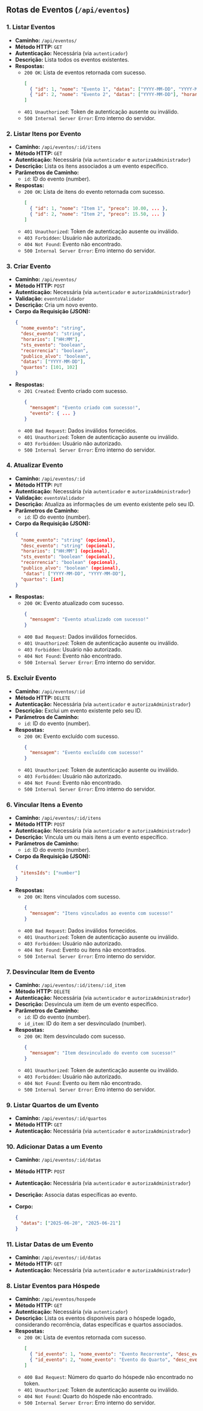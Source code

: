 ## Rotas de Eventos (`/api/eventos`)

### 1. Listar Eventos
- **Caminho:** `/api/eventos/`
- **Método HTTP:** `GET`
- **Autenticação:** Necessária (via `autenticador`)
- **Descrição:** Lista todos os eventos existentes.
- **Respostas:**
  - `200 OK`: Lista de eventos retornada com sucesso.
    ```json
    [
      { "id": 1, "nome": "Evento 1", "datas": ["YYYY-MM-DD", "YYYY-MM-DD"], "horaInicio": "HH:MM", "horarios": ["HH:MM"], ... },
      { "id": 2, "nome": "Evento 2", "datas": ["YYYY-MM-DD"], "horarios": ["HH:MM", "HH:MM"], ... }
    ]
    ```
  - `401 Unauthorized`: Token de autenticação ausente ou inválido.
  - `500 Internal Server Error`: Erro interno do servidor.

### 2. Listar Itens por Evento
- **Caminho:** `/api/eventos/:id/itens`
- **Método HTTP:** `GET`
- **Autenticação:** Necessária (via `autenticador` e `autorizaAdministrador`)
- **Descrição:** Lista os itens associados a um evento específico.
- **Parâmetros de Caminho:**
  - `id`: ID do evento (number).
- **Respostas:**
  - `200 OK`: Lista de itens do evento retornada com sucesso.
    ```json
    [
      { "id": 1, "nome": "Item 1", "preco": 10.00, ... },
      { "id": 2, "nome": "Item 2", "preco": 15.50, ... }
    ]
    ```
  - `401 Unauthorized`: Token de autenticação ausente ou inválido.
  - `403 Forbidden`: Usuário não autorizado.
  - `404 Not Found`: Evento não encontrado.
  - `500 Internal Server Error`: Erro interno do servidor.

### 3. Criar Evento
- **Caminho:** `/api/eventos/`
- **Método HTTP:** `POST`
- **Autenticação:** Necessária (via `autenticador` e `autorizaAdministrador`)
- **Validação:** `eventoValidador`
- **Descrição:** Cria um novo evento.
- **Corpo da Requisição (JSON):**
  ```json
  {
    "nome_evento": "string",
    "desc_evento": "string",
    "horarios": ["HH:MM"],
    "sts_evento": "boolean",
    "recorrencia": "boolean",
    "publico_alvo": "boolean",
    "datas": ["YYYY-MM-DD"],
    "quartos": [101, 102]
  }
  ```
- **Respostas:**
  - `201 Created`: Evento criado com sucesso.
    ```json
    {
      "mensagem": "Evento criado com sucesso!",
      "evento": { ... }
    }
    ```
  - `400 Bad Request`: Dados inválidos fornecidos.
  - `401 Unauthorized`: Token de autenticação ausente ou inválido.
  - `403 Forbidden`: Usuário não autorizado.
  - `500 Internal Server Error`: Erro interno do servidor.

### 4. Atualizar Evento
- **Caminho:** `/api/eventos/:id`
- **Método HTTP:** `PUT`
- **Autenticação:** Necessária (via `autenticador` e `autorizaAdministrador`)
- **Validação:** `eventoValidador`
- **Descrição:** Atualiza as informações de um evento existente pelo seu ID.
- **Parâmetros de Caminho:**
  - `id`: ID do evento (number).
- **Corpo da Requisição (JSON):**
  ```json
  {
    "nome_evento": "string" (opcional),
    "desc_evento": "string" (opcional),
    "horarios": ["HH:MM"] (opcional),
    "sts_evento": "boolean" (opcional),
    "recorrencia": "boolean" (opcional),
    "publico_alvo": "boolean" (opcional),
     "datas": ["YYYY-MM-DD", "YYYY-MM-DD"],
    "quartos": [int]
  }
  ```
- **Respostas:**
  - `200 OK`: Evento atualizado com sucesso.
    ```json
    {
      "mensagem": "Evento atualizado com sucesso!"
    }
    ```
  - `400 Bad Request`: Dados inválidos fornecidos.
  - `401 Unauthorized`: Token de autenticação ausente ou inválido.
  - `403 Forbidden`: Usuário não autorizado.
  - `404 Not Found`: Evento não encontrado.
  - `500 Internal Server Error`: Erro interno do servidor.

### 5. Excluir Evento
- **Caminho:** `/api/eventos/:id`
- **Método HTTP:** `DELETE`
- **Autenticação:** Necessária (via `autenticador` e `autorizaAdministrador`)
- **Descrição:** Exclui um evento existente pelo seu ID.
- **Parâmetros de Caminho:**
  - `id`: ID do evento (number).
- **Respostas:**
  - `200 OK`: Evento excluído com sucesso.
    ```json
    {
      "mensagem": "Evento excluído com sucesso!"
    }
    ```
  - `401 Unauthorized`: Token de autenticação ausente ou inválido.
  - `403 Forbidden`: Usuário não autorizado.
  - `404 Not Found`: Evento não encontrado.
  - `500 Internal Server Error`: Erro interno do servidor.

### 6. Vincular Itens a Evento
- **Caminho:** `/api/eventos/:id/itens`
- **Método HTTP:** `POST`
- **Autenticação:** Necessária (via `autenticador` e `autorizaAdministrador`)
- **Descrição:** Vincula um ou mais itens a um evento específico.
- **Parâmetros de Caminho:**
  - `id`: ID do evento (number).
- **Corpo da Requisição (JSON):**
  ```json
  {
    "itensIds": ["number"]
  }
  ```
- **Respostas:**
  - `200 OK`: Itens vinculados com sucesso.
    ```json
    {
      "mensagem": "Itens vinculados ao evento com sucesso!"
    }
    ```
  - `400 Bad Request`: Dados inválidos fornecidos.
  - `401 Unauthorized`: Token de autenticação ausente ou inválido.
  - `403 Forbidden`: Usuário não autorizado.
  - `404 Not Found`: Evento ou itens não encontrados.
  - `500 Internal Server Error`: Erro interno do servidor.

### 7. Desvincular Item de Evento
- **Caminho:** `/api/eventos/:id/itens/:id_item`
- **Método HTTP:** `DELETE`
- **Autenticação:** Necessária (via `autenticador` e `autorizaAdministrador`)
- **Descrição:** Desvincula um item de um evento específico.
- **Parâmetros de Caminho:**
  - `id`: ID do evento (number).
  - `id_item`: ID do item a ser desvinculado (number).
- **Respostas:**
  - `200 OK`: Item desvinculado com sucesso.
    ```json
    {
      "mensagem": "Item desvinculado do evento com sucesso!"
    }
    ```
  - `401 Unauthorized`: Token de autenticação ausente ou inválido.
  - `403 Forbidden`: Usuário não autorizado.
  - `404 Not Found`: Evento ou item não encontrado.
  - `500 Internal Server Error`: Erro interno do servidor.

### 9. Listar Quartos de um Evento

- **Caminho:** `/api/eventos/:id/quartos`
- **Método HTTP:** `GET`
- **Autenticação:** Necessária (via `autenticador` e `autorizaAdministrador`)

### 10. Adicionar Datas a um Evento

- **Caminho:** `/api/eventos/:id/datas`
- **Método HTTP:** `POST`
- **Autenticação:** Necessária (via `autenticador` e `autorizaAdministrador`)
- **Descrição:** Associa datas específicas ao evento.
- **Corpo:**

  ```json
  {
    "datas": ["2025-06-20", "2025-06-21"]
  }
  ```

### 11. Listar Datas de um Evento

- **Caminho:** `/api/eventos/:id/datas`
- **Método HTTP:** `GET`
- **Autenticação:** Necessária (via `autenticador` e `autorizaAdministrador`)



### 8. Listar Eventos para Hóspede
- **Caminho:** `/api/eventos/hospede`
- **Método HTTP:** `GET`
- **Autenticação:** Necessária (via `autenticador`)
- **Descrição:** Lista os eventos disponíveis para o hóspede logado, considerando recorrência, datas específicas e quartos associados.
- **Respostas:**
  - `200 OK`: Lista de eventos retornada com sucesso.
    ```json
    [
      { "id_evento": 1, "nome_evento": "Evento Recorrente", "desc_evento": "Descrição", "sts_evento": true, "recorrencia": true, "publico_alvo": true, "horarios": ["HH:MM"], "datas": [], "quartos": [] },
      { "id_evento": 2, "nome_evento": "Evento do Quarto", "desc_evento": "Descrição", "sts_evento": true, "recorrencia": false, "publico_alvo": false, "horarios": ["HH:MM"], "datas": [], "quartos": ["num_quarto"] }
    ]
    ```
  - `400 Bad Request`: Número do quarto do hóspede não encontrado no token.
  - `401 Unauthorized`: Token de autenticação ausente ou inválido.
  - `404 Not Found`: Quarto do hóspede não encontrado.
  - `500 Internal Server Error`: Erro interno do servidor.




